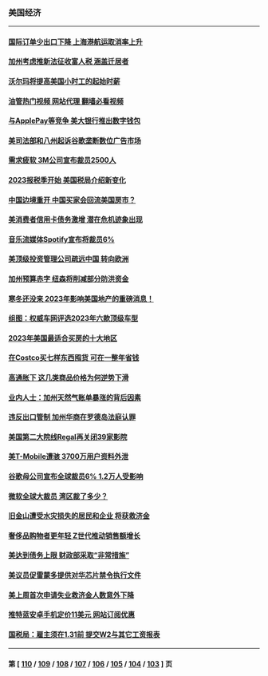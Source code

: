 ### 美国经济
---
#### [国际订单少出口下降 上海港航运取消率上升](../../pages/ncid1078158/n13915042.md?01260045) 
#### [加州考虑推新法征收富人税 涵盖迁居者](../../pages/ncid1078158/n13915012.md?01260045) 
#### [沃尔玛将提高美国小时工的起始时薪](../../pages/ncid1078158/n13914923.md?01260045) 
#### [油管热门视频 网站代理 翻墙必看视频](http://138.2.39.72:81/youtube.html?epic-marker?01260045)
#### [与ApplePay等竞争 美大银行推出数字钱包](../../pages/ncid1078158/n13914907.md?01260045) 
#### [美司法部和八州起诉谷歌垄断数位广告市场](../../pages/ncid1078158/n13914789.md?01260045) 
#### [需求疲软 3M公司宣布裁员2500人](../../pages/ncid1078158/n13914721.md?01260045) 
#### [2023报税季开始 美国税局介绍新变化](../../pages/ncid1078158/n13914403.md?01260045) 
#### [中国边境重开 中国买家会回流美国房市？](../../pages/ncid1078158/n13914354.md?01260045) 
#### [美消费者信用卡债务激增 潜在危机迹象出现](../../pages/ncid1078158/n13914350.md?01260045) 
#### [音乐流媒体Spotify宣布将裁员6%](../../pages/ncid1078158/n13914300.md?01260045) 
#### [美顶级投资管理公司疏远中国 转向欧洲](../../pages/ncid1078158/n13914279.md?01260045) 
#### [加州预算赤字 纽森将削减部分防洪资金](../../pages/ncid1078158/n13914006.md?01260045) 
#### [寒冬还没来 2023年影响美国地产的重磅消息！](../../pages/ncid1078158/n13913695.md?01260045) 
#### [组图：权威车网评选2023年六款顶级车型](../../pages/ncid1078158/n13910552.md?01260045) 
#### [2023年美国最适合买房的十大地区](../../pages/ncid1078158/n13913473.md?01260045) 
#### [在Costco买七样东西囤货 可在一整年省钱](../../pages/ncid1078158/n13908788.md?01260045) 
#### [高通胀下 这几类商品价格为何逆势下滑](../../pages/ncid1078158/n13912549.md?01260045) 
#### [业内人士：加州天然气账单暴涨的背后因素](../../pages/ncid1078158/n13912139.md?01260045) 
#### [违反出口管制 加州华商在罗德岛法庭认罪](../../pages/ncid1078158/n13912173.md?01260045) 
#### [美国第二大院线Regal再关闭39家影院](../../pages/ncid1078158/n13912099.md?01260045) 
#### [美T-Mobile遭骇 3700万用户资料外泄](../../pages/ncid1078158/n13911980.md?01260045) 
#### [谷歌母公司宣布全球裁员6% 1.2万人受影响](../../pages/ncid1078158/n13911901.md?01260045) 
#### [微软全球大裁员 湾区裁了多少？](../../pages/ncid1078158/n13911443.md?01260045) 
#### [旧金山遭受水灾损失的居民和企业 将获救济金](../../pages/ncid1078158/n13911395.md?01260045) 
#### [奢侈品购物者更年轻 Z世代推动销售额增长](../../pages/ncid1078158/n13911305.md?01260045) 
#### [美达到债务上限 财政部采取“非常措施”](../../pages/ncid1078158/n13911210.md?01260045) 
#### [美议员促雷蒙多提供对华芯片禁令执行文件](../../pages/ncid1078158/n13911148.md?01260045) 
#### [美上周首次申请失业救济金人数意外下降](../../pages/ncid1078158/n13911135.md?01260045) 
#### [推特蓝安卓手机定价11美元 网站订阅优惠](../../pages/ncid1078158/n13911120.md?01260045) 
#### [国税局：雇主须在1.31前 提交W2与其它工资报表](../../pages/ncid1078158/n13910508.md?01260045) 

---
#### 第 [ [110](./110.md?01260045) / [109](./109.md?01260045) / [108](./108.md?01260045) / [107](./107.md?01260045) / [106](./106.md?01260045) / [105](./105.md?01260045) / [104](./104.md?01260045) / [103](./103.md?01260045) ] 页
